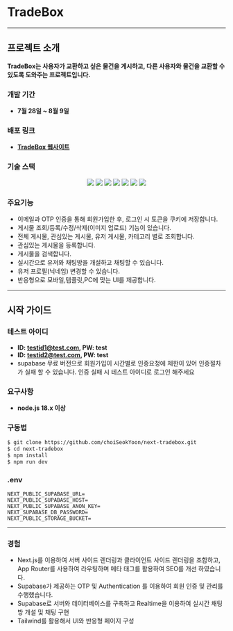 # TradeBox


---

## 프로젝트 소개

**TradeBox는 사용자가 교환하고 싶은 물건을 게시하고, 다른 사용자와 물건을 교환할 수 있도록 도와주는 프로젝트입니다.**

### 개발 기간
- **7월 28일 ~ 8월 9일**

### 배포 링크
- **[TradeBox 웹사이트](https://next-tradebox.vercel.app/)**

### 기술 스택
<p align="center">
   <img src="https://img.shields.io/badge/TypeScript-3178C6?style=for-the-badge&logo=typescript&logoColor=white" />
  <img src="https://img.shields.io/badge/Next.js-000000?style=for-the-badge&logo=vercel&logoColor=white" />
  <img src="https://img.shields.io/badge/SUPABASE-3ECF8E?style=for-the-badge&logo=supabase&logoColor=white" />
  <img src="https://img.shields.io/badge/Tanstack--Query-FF4154?style=for-the-badge&logo=react-query&logoColor=white" />
  <img src="https://img.shields.io/badge/Recoil-3578E5?style=for-the-badge&logo=recoil&logoColor=white" />
  <img src="https://img.shields.io/badge/Tailwind_CSS-06B6D4?style=for-the-badge&logo=tailwindcss&logoColor=white" />
  <img src="https://img.shields.io/badge/Material--UI-007FFF?style=for-the-badge&logo=mui&logoColor=white" />
</p>




### 주요기능
- 이메일과 OTP 인증을 통해 회원가입한 후, 로그인 시 토큰을 쿠키에 저장합니다.
- 게시물 조회/등록/수정/삭제(이미지 업로드) 기능이 있습니다.
- 전체 게시물, 관심있는 게시물, 유저 게시물, 카테고리 별로 조회합니다.
- 관심있는 게시물을 등록합니다.
- 게시물을 검색합니다.
- 실시간으로 유저와 채팅방을 개설하고 채팅할 수 있습니다.
- 유저 프로필(닉네임) 변경할 수 있습니다.
- 반응형으로 모바일,템플릿,PC에 맞는 UI를 제공합니다.
---



## 시작 가이드

### 테스트 아이디
- **ID: testid1@test.com, PW: test**  
- **ID: testid2@test.com, PW: test**
-  supabase 무료 버전으로 회원가입이 시간별로 인증요청에 제한이 있어 인증절차가 실패 할 수 있습니다. 인증 실패 시 테스트 아이디로 로그인 해주세요

### 요구사항
- **node.js 18.x 이상**

### 구동법
```bash
$ git clone https://github.com/choiSeokYoon/next-tradebox.git
$ cd next-tradebox
$ npm install
$ npm run dev
```


### .env
```plaintext
NEXT_PUBLIC_SUPABASE_URL=
NEXT_PUBLIC_SUPABASE_HOST=
NEXT_PUBLIC_SUPABASE_ANON_KEY=
NEXT_SUPABASE_DB_PASSWORD=
NEXT_PUBLIC_STORAGE_BUCKET=
```
---

### 경험
- Next.js를 이용하여 서버 사이드 렌더링과 클라이언트 사이드 렌더링을 조합하고, App Router를 사용하여 라우팅하며 메타 태그를 활용하여 SEO를 개선 하였습니다.
- Supabase가 제공하는 OTP 및 Authentication 를 이용하여 회원 인증 및 관리를 수행했습니다.
- Supabase로 서버와 데이터베이스를 구축하고 Realtime을 이용하여 실시간 채팅 방 개설 및 채팅 구현
- Tailwind를 활용해서 UI와 반응형 페이지 구성


